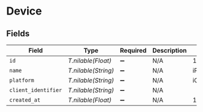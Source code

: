 # Device


## Fields

| Field               | Type                | Required            | Description         | Example             |
| ------------------- | ------------------- | ------------------- | ------------------- | ------------------- |
| `id`                | *T.nilable(Float)*  | :heavy_minus_sign:  | N/A                 | 1                   |
| `name`              | *T.nilable(String)* | :heavy_minus_sign:  | N/A                 | iPhone              |
| `platform`          | *T.nilable(String)* | :heavy_minus_sign:  | N/A                 | iOS                 |
| `client_identifier` | *T.nilable(String)* | :heavy_minus_sign:  | N/A                 |                     |
| `created_at`        | *T.nilable(Float)*  | :heavy_minus_sign:  | N/A                 | 1654131230          |